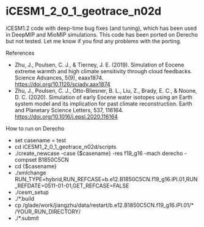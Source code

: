# iCESM1_2_0_1_geotrace_n02d

iCESM1.2 code with deep-time bug fixes (and tuning), which has been used in DeepMIP and MioMIP simulations.
This code has been ported on Derecho but not tested. Let me know if you find any problems with the porting.

References
* Zhu, J., Poulsen, C. J., & Tierney, J. E. (2019). Simulation of Eocene extreme warmth and high climate sensitivity through cloud feedbacks. Science Advances, 5(9), eaax1874. https://doi.org/10.1126/sciadv.aax1874
* Zhu, J., Poulsen, C. J., Otto-Bliesner, B. L., Liu, Z., Brady, E. C., & Noone, D. C. (2020). Simulation of early Eocene water isotopes using an Earth system model and its implication for past climate reconstruction. Earth and Planetary Science Letters, 537, 116164. https://doi.org/10.1016/j.epsl.2020.116164

How to run on Derecho
* set casename = test
* cd iCESM1_2_0_1_geotrace_n02d/scripts
* ./create_newcase -case {$casename} -res f19_g16 -mach derecho -compset B1850C5CN
* cd {$casename}
* ./xmlchange RUN_TYPE=hybrid,RUN_REFCASE=b.e12.B1850C5CN.f19_g16.iPI.01,RUN_REFDATE=0511-01-01,GET_REFCASE=FALSE
* ./cesm_setup
* ./*.build
* cp /glade/work/jiangzhu/data/restart/b.e12.B1850C5CN.f19_g16.iPI.01/* /YOUR_RUN_DIRECTORY/
* ./*.submit
